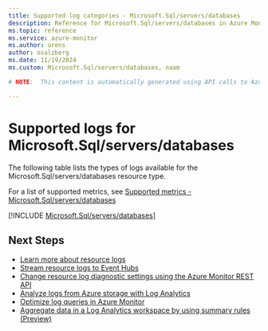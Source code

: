 ```yaml
---
title: Supported log categories - Microsoft.Sql/servers/databases
description: Reference for Microsoft.Sql/servers/databases in Azure Monitor Logs.
ms.topic: reference
ms.service: azure-monitor
ms.author: orens
author: osalzberg
ms.date: 11/19/2024
ms.custom: Microsoft.Sql/servers/databases, naam

# NOTE:  This content is automatically generated using API calls to Azure. Any edits made on these files will be overwritten in the next run of the script. 

---
```





# Supported logs for Microsoft.Sql/servers/databases  
The following table lists the types of logs available for the Microsoft.Sql/servers/databases resource type.
  
  
  
For a list of supported metrics, see [Supported metrics - Microsoft.Sql/servers/databases](../supported-metrics/microsoft-sql-servers-databases-metrics.md)  
  

  
[!INCLUDE [Microsoft.Sql/servers/databases](~/reusable-content/ce-skilling/azure/includes/azure-monitor/reference/logs/microsoft-sql-servers-databases-logs-include.md)]  
  

## Next Steps

* [Learn more about resource logs](/azure/azure-monitor/essentials/platform-logs-overview)
* [Stream resource logs to Event Hubs](/azure/azure-monitor/essentials/resource-logs#send-to-azure-event-hubs)
* [Change resource log diagnostic settings using the Azure Monitor REST API](/rest/api/monitor/diagnosticsettings)
* [Analyze logs from Azure storage with Log Analytics](/azure/azure-monitor/essentials/resource-logs#send-to-log-analytics-workspace)
* [Optimize log queries in Azure Monitor](/azure/azure-monitor/logs/query-optimization)
* [Aggregate data in a Log Analytics workspace by using summary rules (Preview)](/azure/azure-monitor/logs/summary-rules)